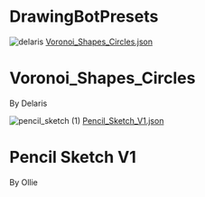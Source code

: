 # DrawingBotPresets

![delaris](https://github.com/neilyboy/DrawingBotPresets/assets/9546844/18477751-fecb-4ce1-b4aa-005bb5e15b5c)
[Voronoi_Shapes_Circles.json](https://github.com/neilyboy/DrawingBotPresets/files/13546622/Voronoi_Shapes_Circles.json)

# Voronoi_Shapes_Circles
By Delaris

![pencil_sketch (1)](https://github.com/neilyboy/DrawingBotPresets/assets/9546844/1abea889-e8fc-45da-b9c6-2c77de50e330)
[Pencil_Sketch_V1.json](https://github.com/neilyboy/DrawingBotPresets/files/13546591/Pencil_Sketch_V1.json)

# Pencil Sketch V1
By Ollie
